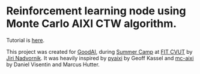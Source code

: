 # Reinforcement learning node using Monte Carlo AIXI CTW algorithm.

Tutorial is [here](doc/).

This project was created for [GoodAI](http://goodai.com), during [Summer Camp](http://datalab.fit.cvut.cz/events/52-summer-camp-2015) at  [FIT CVUT](http://fit.cvut.cz/) by [Jiri Nadvornik](http://nadvornik.org/).  It was heavily inspired by [pyaixi](https://github.com/gkassel/pyaixi) by Geoff Kassel and [mc-aixi](https://github.com/moridinamael/mc-aixi) by Daniel Visentin and Marcus Hutter.

